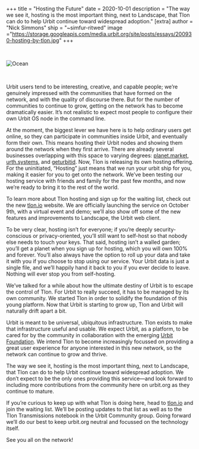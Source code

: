 +++
title = "Hosting the Future"
date = 2020-10-01
description = "The way we see it, hosting is the most important thing, next to Landscape, that Tlon can do to help Urbit continue toward widespread adoption."
[extra]
author = "Nick Simmons"
ship = "~simfur-ritwed"
image ="https://storage.googleapis.com/media.urbit.org/site/posts/essays/200930-hosting-by-tlon.jpg"
+++

<br>

![Ocean](https://storage.googleapis.com/media.urbit.org/site/posts/essays/200930-hosting-by-tlon.jpg)

<br>

Urbit users tend to be interesting, creative, and capable people; we’re genuinely impressed with the communities that have formed on the network, and with the quality of discourse there. But for the number of communities to continue to grow, getting on the network has to become dramatically easier. It’s not realistic to expect most people to configure their own Urbit OS node in the command line.

At the moment, the biggest lever we have here is to help ordinary users get online, so they can participate in communities inside Urbit, and eventually form their own. This means hosting their Urbit nodes and showing them around the network when they first arrive. There are already several businesses overlapping with this space to varying degrees: [planet.market](https://planet.market/), [urth.systems](https://urth.systems/), and [geturbitid](https://www.geturbitid.com/). Now, Tlon is releasing its own hosting offering. For the uninitiated, “Hosting” just means that we run your urbit ship for you, making it easier for you to get onto the network. We’ve been testing our hosting service with friends and family for the past few months, and now we’re ready to bring it to the rest of the world. 

To learn more about Tlon hosting and sign up for the waiting list, check out the new [tlon.io](https://tlon.io/) website. We are officially launching the service on October 9th, with a virtual event and demo; we’ll also show off some of the new features and improvements to Landscape, the Urbit web client. 

To be very clear, hosting isn’t for everyone; if you’re deeply security-conscious or privacy-oriented, you’ll still want to self-host so that nobody else needs to touch your keys. That said, hosting isn’t a walled garden; you’ll get a planet when you sign up for hosting, which you will own 100% and forever. You’ll also always have the option to roll up your data and take it with you if you choose to stop using our service. Your Urbit data is just a single file, and we’ll happily hand it back to you if you ever decide to leave. Nothing will ever stop you from self-hosting.

We’ve talked for a while about how the ultimate destiny of Urbit is to escape the control of Tlon. For Urbit to really succeed, it has to be managed by its own community. We started Tlon in order to solidify the foundation of this young platform. Now that Urbit is starting to grow up, Tlon and Urbit will naturally drift apart a bit. 

Urbit is meant to be universal, ubiquitous infrastructure. Tlon exists to make that infrastructure useful and usable. We expect Urbit, as a platform, to be cared for by the community in collaboration with the emerging [Urbit Foundation](https://urbit.org/blog/first-steps-towards-urbit-org/). We intend Tlon to become increasingly focussed on providing a great user experience for anyone interested in this new network, so the network can continue to grow and thrive.

The way we see it, hosting is the most important thing, next to Landscape, that Tlon can do to help Urbit continue toward widespread adoption. We don’t expect to be the only ones providing this service—and look forward to including more contributions from the community here on urbit.org as they continue to mature.

If you’re curious to keep up with what Tlon is doing here, head to [tlon.io](https://tlon.io) and join the waiting list. We’ll be posting updates to that list as well as to the Tlon Transmissions notebook in the Urbit Community group. Going forward we’ll do our best to keep urbit.org neutral and focussed on the technology itself.

See you all on the network!